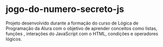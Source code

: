 # jogo-do-numero-secreto-js
Projeto desenvolvido durante a formação do curso de Lógica de Programação da Alura com o objetivo de aprender conceitos como listas, funções , interações do JavaScript com o HTML, condições e operadores lógicos.

